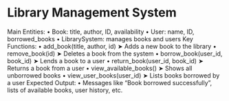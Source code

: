 ﻿# Library Management System
 
Main Entities:
•	Book: title, author, ID, availability
•	User: name, ID, borrowed_books
•	LibrarySystem: manages books and users
Key Functions:
•	add_book(title, author, id)
	➤ Adds a new book to the library
•	remove_book(id)
	➤ Deletes a book from the system
•	borrow_book(user_id, book_id)
	➤ Lends a book to a user
•	return_book(user_id, book_id)
	➤ Returns a book from a user
•	view_available_books()
	➤ Shows all unborrowed books
•	view_user_books(user_id)
	➤ Lists books borrowed by a user
Expected Output:
•	Messages like “Book borrowed successfully”, lists of available books, user history, etc.
